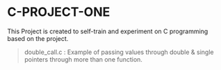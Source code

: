 # C-PROJECT-ONE

This Project is created to self-train and experiment on C programming based on the project.

  > double_call.c : Example of passing values through double & single pointers through more than one function.
